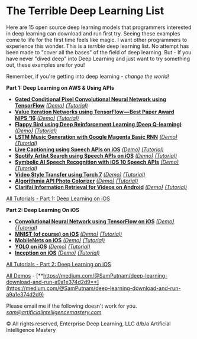 # The Terrible Deep Learning List

Here are 15 open source deep learning models that programmers interested in deep learning can download and run first try. Seeing these examples come to life for the first time feels like magic. I want other programmers to experience this wonder.
This is a *terrible* deep learning list. No attempt has been made to "cover all the bases" of the field of deep learning.
But - If you have never "dived deep" into Deep Learning and just want to try something out, these examples are for you! 

Remember, if you're getting into deep learning - *change the world!*

**Part 1: Deep Learning on AWS & Using APIs**

  - [**Gated Conditional Pixel Convolutional Neural Network using TensorFlow**](https://github.com/anantzoid/Conditional-PixelCNN-decoder) [*(Demo)*](https://medium.com/@SamPutnam/this-is-the-1st-deep-learning-zero-to-one-newsletter-this-one-is-called-image-generation-935bcaf0f37c) [*(Tutorial)*](https://ai-month.teachable.com/courses/the-terrible-deep-learning-list-part-1-tutorials/lectures/2855454)<br>
  - [**Value Iteration Networks using TensorFlow — Best Paper Award NIPS ‘16**](https://github.com/TheAbhiKumar/tensorflow-value-iteration-networks) [*(Demo)*](https://twitter.com/samdeeplearning/status/831943425331232774) [*(Tutorial)*](https://ai-month.teachable.com/courses/the-terrible-deep-learning-list-part-1-tutorials/lectures/2855367)<br>
  - [**Flappy Bird using Deep Reinforcement Learning (Deep Q-learning)**](https://github.com/yenchenlin/DeepLearningFlappyBird) [*(Demo)*](https://twitter.com/samdeeplearning/status/831951216238276611) [*(Tutorial)*](https://ai-month.teachable.com/courses/the-terrible-deep-learning-list-part-1-tutorials/lectures/2855461)<br>
  - [**LSTM Music Generation with Google Magenta Basic RNN**](https://github.com/tensorflow/magenta/tree/master/magenta/models/melody_rnn#basic) [*(Demo)*](https://twitter.com/samdeeplearning/status/844657399239770113) [*(Tutorial)*](https://ai-month.teachable.com/courses/the-terrible-deep-learning-list-part-1-tutorials/lectures/2855466)<br>
  - [**Live Captioning using Speech APIs on iOS**](https://github.com/zats/SpeechRecognition) [*(Demo)*](https://www.youtube.com/watch?v=Xt8o3dlH7uQ) [*(Tutorial)*](https://ai-month.teachable.com/courses/the-terrible-deep-learning-list-part-1-tutorials/lectures/2855469)<br>
  - [**Spotify Artist Search using Speech APIs on iOS**](https://github.com/marcdown/SayWhat) [*(Demo)*](https://www.youtube.com/watch?v=uM4Gav8Tk8A) [*(Tutorial)*](https://ai-month.teachable.com/courses/the-terrible-deep-learning-list-part-1-tutorials/lectures/2855478)<br>
  - [**Symbolic AI Speech Recognition with iOS 10 Speech APIs**](https://github.com/darjeelingsteve/speech-recognition) [*(Demo)*](https://www.youtube.com/watch?v=nPV66HmgbNo) [*(Tutorial)*](https://ai-month.teachable.com/courses/the-terrible-deep-learning-list-part-1-tutorials/lectures/2855481)<br>
  - [**Video Style Transfer using Torch 7**](https://github.com/manuelruder/artistic-videos) [*(Demo)*](https://twitter.com/samdeeplearning/status/854332749695602720) [*(Tutorial)*](https://ai-month.teachable.com/courses/the-terrible-deep-learning-list-part-1-tutorials/lectures/2855475)<br>
  - [**Algorithmia API Photo Colorizer**](http://demos.algorithmia.com/colorize-photos/) [*(Demo)*](https://twitter.com/samdeeplearning/status/834084906921779201) [*(Tutorial)*](https://ai-month.teachable.com/courses/the-terrible-deep-learning-list-part-1-tutorials/lectures/2855474)<br>
  - [**Clarifai Information Retrieval for Videos on Android**](https://github.com/hanuor/onyx) [*(Demo)*](https://www.linkedin.com/feed/update/urn:li:activity:6280034396732956672/) [*(Tutorial)*](https://ai-month.teachable.com/courses/the-terrible-deep-learning-list-part-1-tutorials/lectures/2855472)<br>
  
 [All Tutorials - Part 1: Deep Learning on iOS](https://ai-month.teachable.com/p/the-terrible-deep-learning-list-part-1-tutorials)<br> 
 
**Part 2: Deep Learning On iOS**
  
   - [**Convolutional Neural Network using TensorFlow on iOS**](https://github.com/LunarFlash/convolutional-neural-network-image-recognition) [*(Demo)*](https://www.youtube.com/watch?v=EYP7099z6kk) [*(Tutorial)*](https://ai-month.teachable.com/courses/the-terrible-deep-learning-list-part-2-tutorials/lectures/2855506)<br>
  - [**MNIST (of course) on iOS**](https://github.com/hollance/Forge/tree/master/Examples/MNIST) [*(Demo)*](https://www.youtube.com/watch?v=EL78-Rgoyfw) [*(Tutorial)*](https://ai-month.teachable.com/courses/the-terrible-deep-learning-list-part-2-tutorials/lectures/2855507)<br>
  - [**MobileNets on iOS**](https://github.com/hollance/Forge/tree/master/Examples/MobileNets) [*(Demo)*](https://www.youtube.com/watch?v=0vBsU__JTlA) [*(Tutorial)*](https://ai-month.teachable.com/courses/the-terrible-deep-learning-list-part-2-tutorials/lectures/2855508)<br>
  - [**YOLO on iOS**](https://github.com/hollance/Forge/tree/master/Examples/YOLO) [*(Demo)*](https://www.youtube.com/watch?v=OUdN4srAtRA) [*(Tutorial)*](https://ai-month.teachable.com/courses/the-terrible-deep-learning-list-part-2-tutorials/lectures/2855510)<br>
  - [**Inception on iOS**](https://github.com/hollance/Forge/tree/master/Examples/Inception) [*(Demo)*](https://www.youtube.com/watch?v=XxDbKlIomhc) [*(Tutorial)*](https://ai-month.teachable.com/courses/the-terrible-deep-learning-list-part-2-tutorials/lectures/2855511)<br>
 
 [All Tutorials - Part 2: Deep Learning on iOS](https://ai-month.teachable.com/p/the-terrible-deep-learning-list-part-2-tutorials)<br>
 
 [All Demos](https://medium.com/@SamPutnam/deep-learning-download-and-run-a9a1e374d2d9) - [**https://medium.com/@SamPutnam/deep-learning-download-and-run-a9a1e374d2d9**](https://medium.com/@SamPutnam/deep-learning-download-and-run-a9a1e374d2d9)<br>

Please email me if the following doesn't work for you. *sam@artificialintelligencemastery.com*

© All rights reserved, Enterprise Deep Learning, LLC d/b/a Artificial Intelligence Mastery
